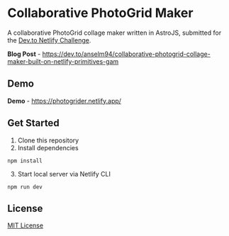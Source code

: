 # Collaborative PhotoGrid Maker

A collaborative PhotoGrid collage maker written in AstroJS, submitted for the [Dev.to Netlify Challenge](https://dev.to/challenges/netlify).

**Blog Post** - https://dev.to/anselm94/collaborative-photogrid-collage-maker-built-on-netlify-primitives-gam

## Demo

**Demo** - https://photogrider.netlify.app/

## Get Started

1. Clone this repository
2. Install dependencies

```
npm install
```

3. Start local server via Netlify CLI

```
npm run dev
```

## License

[MIT License](./LICENSE) 